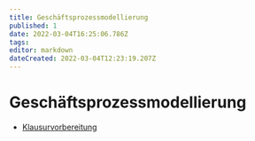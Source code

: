 ```yaml
---
title: Geschäftsprozessmodellierung
published: 1
date: 2022-03-04T16:25:06.786Z
tags: 
editor: markdown
dateCreated: 2022-03-04T12:23:19.207Z
---
```


# Geschäftsprozessmodellierung

- [Klausurvorbereitung](semester-4/geschaeftsprozessmodellierung/klausurvorbereitung.md)
